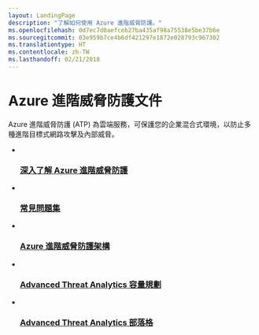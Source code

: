 ```yaml
---
layout: LandingPage
description: "了解如何使用 Azure 進階威脅防護。"
ms.openlocfilehash: 0d7ec7d0aefceb27ba435af98a75538e5be37b6e
ms.sourcegitcommit: 03e959b7ce4b6df421297e1872e028793c967302
ms.translationtype: HT
ms.contentlocale: zh-TW
ms.lasthandoff: 02/21/2018
---
```

# <a name="azure-advanced-threat-protection-documentation"></a>Azure 進階威脅防護文件

Azure 進階威脅防護 (ATP) 為雲端服務，可保護您的企業混合式環境，以防止多種進階目標式網路攻擊及內部威脅。

<ul class="panelContent cardsFTitle">
    <li>
        <a href="/azure-advanced-threat-protection/what-is-atp">
        <div class="cardSize">
            <div class="cardPadding">
                <div class="card">
                    <div class="cardImageOuter">
                        <div class="cardImage">
                            <img src="/media/common/i_learn-about.svg" alt="" />
                        </div>
                    </div>
                    <div class="cardText">
                        <h3>深入了解 Azure 進階威脅防護</h3>
                    </div>
                </div>
            </div>
        </div>
        </a>
    </li>
    <li>
        <a href="/azure-advanced-threat-protection/atp-technical-faq"> 
        <div class="cardSize">
            <div class="cardPadding">
                <div class="card">
                    <div class="cardImageOuter">
                        <div class="cardImage">
                            <img src="/media/common/i_support.svg" alt="" />
                        </div>
                    </div>
                    <div class="cardText">
                        <h3>常見問題集</h3>
                    </div>
                </div>
            </div>
        </div>
        </a>
    </li>
    <li>
        <a href="/azure-advanced-threat-protection/atp-architecture"> 
        <div class="cardSize">
            <div class="cardPadding">
                <div class="card">
                    <div class="cardImageOuter">
                        <div class="cardImage">
                            <img src="/media/common/i_architecture.svg" alt="" />
                        </div>
                    </div>
                    <div class="cardText">
                        <h3>Azure 進階威脅防護架構</h3>
                    </div>
                </div>
            </div>
        </div>
        </a>
    </li>
    <li>
        <a href="/azure-advanced-threat-protection/atp-capacity-planning"> 
        <div class="cardSize">
            <div class="cardPadding">
                <div class="card">
                    <div class="cardImageOuter">
                        <div class="cardImage">
                            <img src="/media/common/i_tasks.svg" alt="" />
                        </div>
                    </div>
                    <div class="cardText">
                        <h3>Advanced Threat Analytics 容量規劃</h3>
                    </div>
                </div>
            </div>
        </div>
        </a>
    </li>
    <li>
        <a href="https://blogs.technet.microsoft.com/enterprisemobility/author/microsoft-advanced-threat-analytics-team/"> 
        <div class="cardSize">
            <div class="cardPadding">
                <div class="card">
                    <div class="cardImageOuter">
                        <div class="cardImage">
                            <img src="/media/common/i_blog.svg" alt="" />
                        </div>
                    </div>
                    <div class="cardText">
                        <h3>Advanced Threat Analytics 部落格</h3>
                    </div>
                </div>
            </div>
        </div>
        </a>
    </li>
</ul>